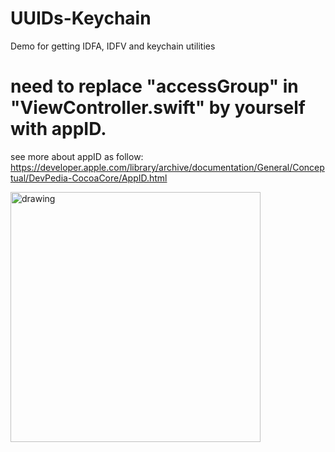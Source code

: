 # UUIDs-Keychain
Demo for getting IDFA, IDFV and keychain utilities

# need to replace "accessGroup" in "ViewController.swift" by yourself with appID.
see more about appID as follow: https://developer.apple.com/library/archive/documentation/General/Conceptual/DevPedia-CocoaCore/AppID.html

<img src="https://i.imgur.com/JfhZmfj.png" alt="drawing" width="400"/>
